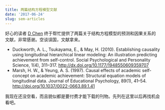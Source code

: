 ```yaml
---
title: 两篇结构方程模型文献
date: '2017-06-24'
slug: sem-articles
---
```


好心的读者 [D Chen](/cn/2017/06/sem/#comment-3365602432) 终于帮忙提供了两篇关于结构方程模型的预测和因果关系的文献，非常感谢。空谈误国，文献拿来。

- Duckworth, A. L., Tsukayama, E., & May, H. (2010). Establishing causality using longitudinal hierarchical linear modeling: An illustration predicting achievement from self-control. Social Psychological and Personality Science, 1(4), 311–317. http://dx.doi.org/10.1177/1948550609359707
- Marsh, H. W., & Yeung, A. S. (1997). Causal effects of academic self-concept on academic achievement: Structural equation models of longitudinal data. Journal of Educational Psychology, 89(1), 41–54. http://doi.org/10.1037/0022-0663.89.1.41

我现在还没空看，而且貌似都是要付费才能下载的刊物。先列在这里以后再找机会看吧。

